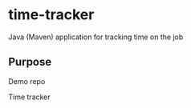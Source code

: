 # time-tracker
Java (Maven) application for tracking time on the job

## Purpose
Demo repo

Time tracker
